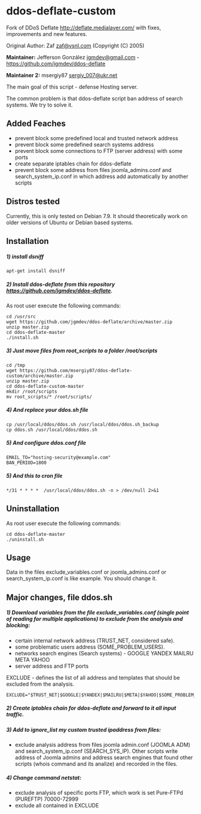 # ddos-deflate-custom

Fork of DDoS Deflate http://deflate.medialayer.com/ with fixes, improvements and new features.

Original Author: Zaf zaf@vsnl.com (Copyright (C) 2005)

**Maintainer:** Jefferson González <jgmdev@gmail.com> - https://github.com/jgmdev/ddos-deflate

**Maintainer 2:** msergiy87 <sergiy_007@ukr.net>

The main goal of this script - defense Hosting server.

The common problem is that ddos-deflate script ban address of search systems. We try to solve it.

Added Feaches
------------

- prevent block some predefined local and trusted network address
- prevent block some predefined search systems address
- prevent block some connections to FTP (server address) with some ports
- create separate iptables chain for ddos-deflate
- prevent block some address from files joomla_admins.conf and search_system_ip.conf in which address add automatically by another scripts

Distros tested
------------

Currently, this is only tested on Debian 7.9. It should theoretically work on older versions of Ubuntu or Debian based systems.

Installation
------------

##### 1) install dsniff

```shell
apt-get install dsniff
```

##### 2) Install ddos-deflate from this repository https://github.com/jgmdev/ddos-deflate.
As root user execute the following commands:

```shell
cd /usr/src
wget https://github.com/jgmdev/ddos-deflate/archive/master.zip
unzip master.zip
cd ddos-deflate-master
./install.sh
```

##### 3) Just move files from root_scripts to a folder /root/scripts

```shell
cd /tmp
wget https://github.com/msergiy87/ddos-deflate-custom/archive/master.zip
unzip master.zip
cd ddos-deflate-custom-master
mkdir /root/scripts
mv root_scripts/* /root/scripts/
```

##### 4) And replace your ddos.sh file

```shell
cp /usr/local/ddos/ddos.sh /usr/local/ddos/ddos.sh_backup
cp ddos.sh /usr/local/ddos/ddos.sh
```

##### 5) And configure ddos.conf file

```
EMAIL_TO="hosting-security@example.com"
BAN_PERIOD=1800
```

##### 5) And this to cron file

```
*/31 * * * *  /usr/local/ddos/ddos.sh -n > /dev/null 2>&1
```

Uninstallation
------------

As root user execute the following commands:

```shell
cd ddos-deflate-master
./uninstall.sh
```

Usage
------------
Data in the files exclude_variables.conf or joomla_admins.conf or search_system_ip.conf is like example. You should change it.

Major changes, file ddos.sh
------------

##### 1) Download variables from the file exclude_variables.conf (single point of reading for multiple applications) to exclude from the analysis and blocking:
- certain internal network address (TRUST_NET, considered safe).
- some problematic users address (SOME_PROBLEM_USERS).
- networks search engines (Search systems) - GOOGLE YANDEX MAILRU META YAHOO
- server address and FTP ports

EXCLUDE - defines the list of all address and templates that should be excluded from the analysis.
```
EXCLUDE="$TRUST_NET|$GOOGLE|$YANDEX|$MAILRU|$META|$YAHOO|$SOME_PROBLEM_USERS"
```
##### 2) Create iptables chain for ddos-deflate and forward to it all input traffic.

##### 3) Add to ignore_list my custom trusted ipaddress from files:
- exclude analysis address from files joomla admin.conf (JOOMLA ADM) and search_system_ip.conf (SEARCH_SYS_IP). Other scripts write address of Joomla admins and address search engines that found other scripts (whois command and its analize) and recorded in the files.

##### 4) Change command netstat:
- exclude analysis of specific ports FTP, which work is set Pure-FTPd (PUREFTP) 70000-72999
- exclude all contained in EXCLUDE
